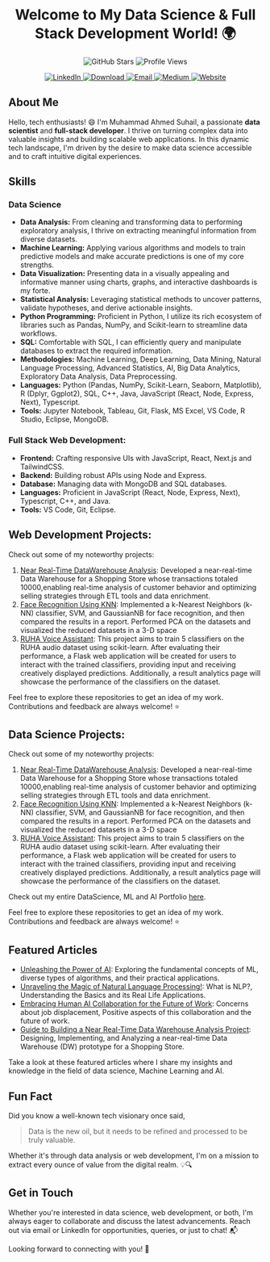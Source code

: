 <h1 align="center">Welcome to My Data Science & Full Stack Development World! 🌍</h1>

<p align="center">
  <img src="https://img.shields.io/github/stars/MuhammadAhmedSuhail?style=social" alt="GitHub Stars" />
  <img src="https://komarev.com/ghpvc/?username=MuhammadAhmedSuhail" alt="Profile Views" />
  <div align="center">
  <a href="https://www.linkedin.com/in/muhammad-ahmed-suhail/">
    <img src="https://img.shields.io/badge/-LinkedIn-blue?style=flat-square&logo=linkedin&logoColor=white" alt="LinkedIn" />
  </a>
  <a href="https://portfolio-muhammadahmedsuhail.vercel.app/MuhammadAhmedSuhail.pdf">
    <img src="https://img.shields.io/badge/Download%20my%20Resume-blue.svg" alt="Download" />
  </a>
  <a href="mailto:muhammadahmedsuhail@gmail.com">
    <img src="https://img.shields.io/badge/-Email-c14438?style=flat-square&logo=mail.ru&logoColor=white" alt="Email" />
  </a>
  <a href="https://medium.com/@muhammadahmedsuhail007">
    <img src="https://img.shields.io/badge/Medium-12100E?style=for-the-badge&logo=medium&logoColor=white" alt="Medium" />
  </a>
  <a href="https://portfolio-muhammadahmedsuhail.vercel.app/">
    <img src="https://img.shields.io/badge/-Website-4F0599?style=flat-square&logo=google-chrome&logoColor=white" alt="Website" />
  </a>
</div>
</p>

## About Me

Hello, tech enthusiasts! 😄 I'm Muhammad Ahmed Suhail, a passionate **data scientist** and **full-stack developer**. I thrive on turning complex data into valuable insights and building scalable web applications. In this dynamic tech landscape, I'm driven by the desire to make data science accessible and to craft intuitive digital experiences.

## Skills

### Data Science
- **Data Analysis:** From cleaning and transforming data to performing exploratory analysis, I thrive on extracting meaningful information from diverse datasets.
- **Machine Learning:** Applying various algorithms and models to train predictive models and make accurate predictions is one of my core strengths.
- **Data Visualization:** Presenting data in a visually appealing and informative manner using charts, graphs, and interactive dashboards is my forte.
- **Statistical Analysis:** Leveraging statistical methods to uncover patterns, validate hypotheses, and derive actionable insights.
- **Python Programming:** Proficient in Python, I utilize its rich ecosystem of libraries such as Pandas, NumPy, and Scikit-learn to streamline data workflows.
- **SQL:** Comfortable with SQL, I can efficiently query and manipulate databases to extract the required information.
- **Methodologies:** Machine Learning, Deep Learning, Data Mining, Natural Language Processing, Advanced Statistics, AI, Big Data Analytics, Exploratory Data Analysis, Data Preprocessing.
- **Languages:** Python (Pandas, NumPy, Scikit-Learn, Seaborn, Matplotlib), R (Dplyr, Ggplot2), SQL, C++, Java, JavaScript (React, Node, Express, Next), Typescript.
- **Tools:** Jupyter Notebook, Tableau, Git, Flask, MS Excel, VS Code, R Studio, Eclipse, MongoDB.

### Full Stack Web Development:
- **Frontend:** Crafting responsive UIs with JavaScript, React, Next.js and TailwindCSS.
- **Backend:** Building robust APIs using Node and Express.
- **Database:** Managing data with MongoDB and SQL databases.
- **Languages:** Proficient in JavaScript (React, Node, Express, Next), Typescript, C++, and Java.
- **Tools:** VS Code, Git, Eclipse.

## Web Development Projects:

Check out some of my noteworthy projects:

1. [Near Real-Time DataWarehouse Analysis](https://github.com/MuhammadAhmedSuhail/Near-Real-Time-DataWarehouse-Analysis): Developed a near-real-time Data Warehouse for a Shopping Store whose
transactions totaled 10000,enabling real-time analysis of customer behavior and optimizing selling strategies through
ETL tools and data enrichment.
2. [Face Recognition Using KNN](https://github.com/MuhammadAhmedSuhail/Face-Recognition-using-KNN): Implemented a k-Nearest Neighbors (k-NN) classifier, SVM, and GaussianNB for face
recognition, and then compared the results in a report. Performed PCA on the datasets and visualized the reduced
datasets in a 3-D space
3. [RUHA Voice Assistant](https://github.com/MuhammadAhmedSuhail/RUHA-Voice-Assistant): This project aims to train 5 classifiers on the RUHA audio dataset using scikit-learn. After evaluating their performance, a Flask web application will be created for users to interact with the trained classifiers, providing input and receiving creatively displayed predictions. Additionally, a result analytics page will showcase the performance of the classifiers on the dataset.

Feel free to explore these repositories to get an idea of my work. Contributions and feedback are always welcome! ⭐️

## Data Science Projects:

Check out some of my noteworthy projects:

1. [Near Real-Time DataWarehouse Analysis](https://github.com/MuhammadAhmedSuhail/Near-Real-Time-DataWarehouse-Analysis): Developed a near-real-time Data Warehouse for a Shopping Store whose
transactions totaled 10000,enabling real-time analysis of customer behavior and optimizing selling strategies through
ETL tools and data enrichment.
2. [Face Recognition Using KNN](https://github.com/MuhammadAhmedSuhail/Face-Recognition-using-KNN): Implemented a k-Nearest Neighbors (k-NN) classifier, SVM, and GaussianNB for face
recognition, and then compared the results in a report. Performed PCA on the datasets and visualized the reduced
datasets in a 3-D space
3. [RUHA Voice Assistant](https://github.com/MuhammadAhmedSuhail/RUHA-Voice-Assistant): This project aims to train 5 classifiers on the RUHA audio dataset using scikit-learn. After evaluating their performance, a Flask web application will be created for users to interact with the trained classifiers, providing input and receiving creatively displayed predictions. Additionally, a result analytics page will showcase the performance of the classifiers on the dataset.

Check out my entire DataScience, ML and AI Portfolio [here](https://github.com/MuhammadAhmedSuhail/DataScience-AI-ML-Portfolio).

Feel free to explore these repositories to get an idea of my work. Contributions and feedback are always welcome! ⭐️

## Featured Articles

- [Unleashing the Power of AI](https://medium.com/@muhammadahmedsuhail007/introduction-to-machine-learning-algorithms-unleashing-the-power-of-ai-e5486f82f5bc): Exploring the fundamental concepts of ML, diverse types of algorithms, and their practical applications.
- [Unraveling the Magic of Natural Language Processing!](https://medium.com/@muhammadahmedsuhail007/unraveling-the-magic-of-natural-language-processing-f4ee0208287e): What is NLP?, Understanding the Basics and its Real Life Applications.
- [Embracing Human AI Collaboration for the Future of Work](https://medium.com/@muhammadahmedsuhail007/embracing-human-ai-collaboration-for-the-future-of-work-52cbc62a0c8a): Concerns about job displacement, Positive aspects of this collaboration and the future of work.
- [Guide to Building a Near Real-Time Data Warehouse Analysis Project](https://medium.com/@muhammadahmedsuhail007/guide-to-building-a-near-real-time-data-warehouse-analysis-project-bdd078257ea9): Designing, Implementing, and Analyzing a near-real-time Data Warehouse (DW) prototype for a Shopping Store.

Take a look at these featured articles where I share my insights and knowledge in the field of data science, Machine Learning and AI.

## Fun Fact

Did you know a well-known tech visionary once said,
> Data is the new oil, but it needs to be refined and processed to be truly valuable.

Whether it's through data analysis or web development, I'm on a mission to extract every ounce of value from the digital realm. 💡🔍

## Get in Touch

Whether you're interested in data science, web development, or both, I'm always eager to collaborate and discuss the latest advancements. Reach out via email or LinkedIn for opportunities, queries, or just to chat! 📬

Looking forward to connecting with you! 🤝
